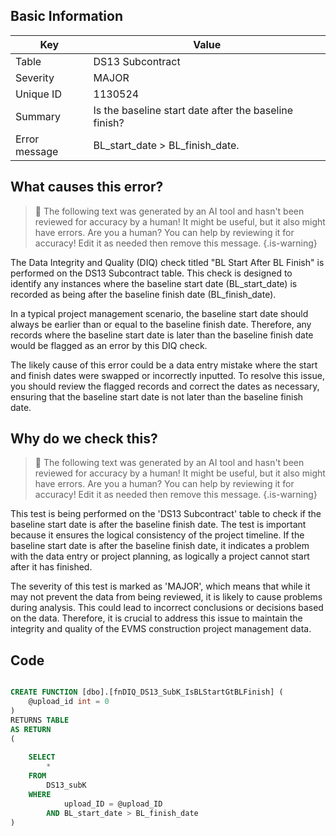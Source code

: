 ## Basic Information
| Key         | Value          |
|-------------|----------------|
| Table       | DS13 Subcontract |
| Severity    | MAJOR |
| Unique ID   | 1130524   |
| Summary     | Is the baseline start date after the baseline finish? |
| Error message | BL_start_date > BL_finish_date. |

## What causes this error?

> :robot: The following text was generated by an AI tool and hasn't been reviewed for accuracy by a human! It might be useful, but it also might have errors. Are you a human? You can help by reviewing it for accuracy! Edit it as needed then remove this message.
{.is-warning}

The Data Integrity and Quality (DIQ) check titled "BL Start After BL Finish" is performed on the DS13 Subcontract table. This check is designed to identify any instances where the baseline start date (BL_start_date) is recorded as being after the baseline finish date (BL_finish_date). 

In a typical project management scenario, the baseline start date should always be earlier than or equal to the baseline finish date. Therefore, any records where the baseline start date is later than the baseline finish date would be flagged as an error by this DIQ check.

The likely cause of this error could be a data entry mistake where the start and finish dates were swapped or incorrectly inputted. To resolve this issue, you should review the flagged records and correct the dates as necessary, ensuring that the baseline start date is not later than the baseline finish date.
## Why do we check this?

> :robot: The following text was generated by an AI tool and hasn't been reviewed for accuracy by a human! It might be useful, but it also might have errors. Are you a human? You can help by reviewing it for accuracy! Edit it as needed then remove this message.
{.is-warning}

This test is being performed on the 'DS13 Subcontract' table to check if the baseline start date is after the baseline finish date. The test is important because it ensures the logical consistency of the project timeline. If the baseline start date is after the baseline finish date, it indicates a problem with the data entry or project planning, as logically a project cannot start after it has finished. 

The severity of this test is marked as 'MAJOR', which means that while it may not prevent the data from being reviewed, it is likely to cause problems during analysis. This could lead to incorrect conclusions or decisions based on the data. Therefore, it is crucial to address this issue to maintain the integrity and quality of the EVMS construction project management data.
## Code

```sql

CREATE FUNCTION [dbo].[fnDIQ_DS13_SubK_IsBLStartGtBLFinish] (
	@upload_id int = 0
)
RETURNS TABLE
AS RETURN
(
	
	SELECT
		*
	FROM 
		DS13_subK
	WHERE 
			upload_ID = @upload_ID 
		AND BL_start_date > BL_finish_date
)
```
